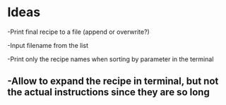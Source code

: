 # Ideas

-Print final recipe to a file (append or overwrite?)

-Input filename from the list

-Print only the recipe names when sorting by parameter in the terminal

-Allow to expand the recipe in terminal, but not the actual instructions since they are so long
-